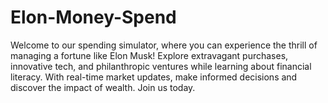 # Elon-Money-Spend
Welcome to our spending simulator, where you can experience the thrill of managing a fortune like Elon Musk! Explore extravagant purchases, innovative tech, and philanthropic ventures while learning about financial literacy. With real-time market updates, make informed decisions and discover the impact of wealth. Join us today.
